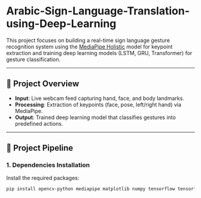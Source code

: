 # Arabic-Sign-Language-Translation-using-Deep-Learning

This project focuses on building a real-time sign language gesture recognition system using the [MediaPipe Holistic](https://google.github.io/mediapipe/solutions/holistic.html) model for keypoint extraction and training deep learning models (LSTM, GRU, Transformer) for gesture classification.

---

## 📌 Project Overview

- **Input**: Live webcam feed capturing hand, face, and body landmarks.
- **Processing**: Extraction of keypoints (face, pose, left/right hand) via MediaPipe.
- **Output**: Trained deep learning model that classifies gestures into predefined actions.

---

## 🧠 Project Pipeline

### 1. Dependencies Installation

Install the required packages:

```bash
pip install opencv-python mediapipe matplotlib numpy tensorflow tensorflow-addons
